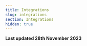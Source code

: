 ```yaml
---
title: Integrations
slug: integrations
section: Integrations
hidden: true
---
```


**Last updated 28th November 2023**

